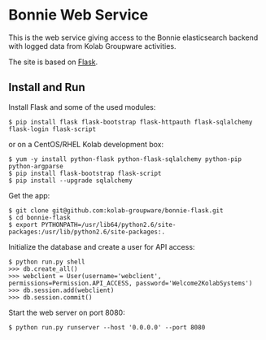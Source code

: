 Bonnie Web Service
==================

This is the web service giving access to the Bonnie elasticsearch
backend with logged data from Kolab Groupware activities.

The site is based on [Flask](http://http://flask.pocoo.org/).


Install and Run
---------------

Install Flask and some of the used modules:
```
$ pip install flask flask-bootstrap flask-httpauth flask-sqlalchemy flask-login flask-script
```

or on a CentOS/RHEL Kolab development box:
```
$ yum -y install python-flask python-flask-sqlalchemy python-pip python-argparse
$ pip install flask-bootstrap flask-script
$ pip install --upgrade sqlalchemy
```

Get the app:
```
$ git clone git@github.com:kolab-groupware/bonnie-flask.git
$ cd bonnie-flask
$ export PYTHONPATH=/usr/lib64/python2.6/site-packages:/usr/lib/python2.6/site-packages:.
```

Initialize the database and create a user for API access:
```
$ python run.py shell
>>> db.create_all()
>>> webclient = User(username='webclient', permissions=Permission.API_ACCESS, password='Welcome2KolabSystems')
>>> db.session.add(webclient)
>>> db.session.commit()
```

Start the web server on port 8080:
```
$ python run.py runserver --host '0.0.0.0' --port 8080
```
